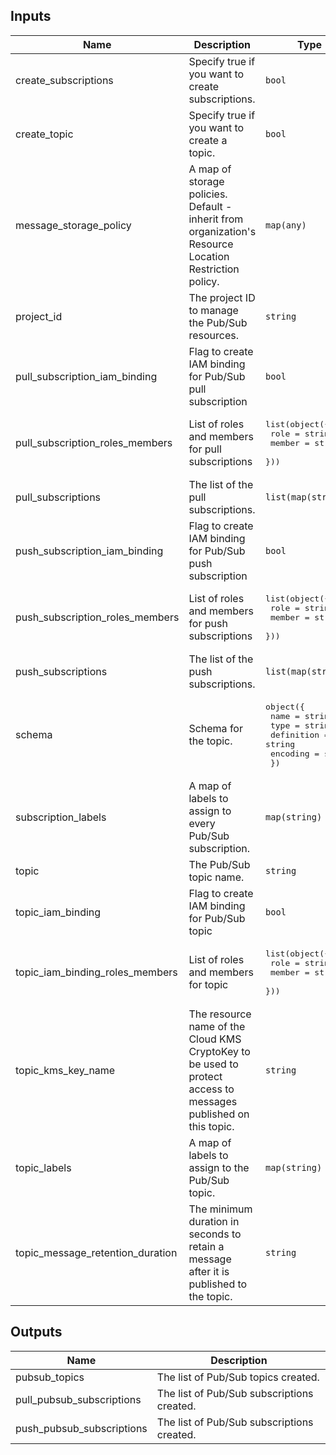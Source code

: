 ## Inputs

| Name | Description | Type | Default | Required |
|------|-------------|------|---------|:--------:|
| create\_subscriptions | Specify true if you want to create subscriptions. | `bool` | `true` | no |
| create\_topic | Specify true if you want to create a topic. | `bool` | `true` | no |
| message\_storage\_policy | A map of storage policies. Default - inherit from organization's Resource Location Restriction policy. | `map(any)` | `{}` | no |
| project\_id | The project ID to manage the Pub/Sub resources. | `string` | n/a | yes |
| pull\_subscription\_iam\_binding | Flag to create IAM binding for Pub/Sub pull subscription | `bool` | `false` | no |
| pull\_subscription\_roles\_members | List of roles and members for pull subscriptions | <pre>list(object({<br>    role   = string<br>    member = string<br>  }))</pre> | `[]` | no |
| pull\_subscriptions | The list of the pull subscriptions. | `list(map(string))` | `[]` | no |
| push\_subscription\_iam\_binding | Flag to create IAM binding for Pub/Sub push subscription | `bool` | `false` | no |
| push\_subscription\_roles\_members | List of roles and members for push subscriptions | <pre>list(object({<br>    role   = string<br>    member = string<br>  }))</pre> | `[]` | no |
| push\_subscriptions | The list of the push subscriptions. | `list(map(string))` | `[]` | no |
| schema | Schema for the topic. | <pre>object({<br>    name       = string<br>    type       = string<br>    definition = string<br>    encoding   = string<br>  })</pre> | `null` | no |
| subscription\_labels | A map of labels to assign to every Pub/Sub subscription. | `map(string)` | `{}` | no |
| topic | The Pub/Sub topic name. | `string` | `"my-pubsub"` | no |
| topic\_iam\_binding | Flag to create IAM binding for Pub/Sub topic | `bool` | `false` | no |
| topic\_iam\_binding\_roles\_members | List of roles and members for topic | <pre>list(object({<br>    role   = string<br>    member = string<br>  }))</pre> | `[]` | no |
| topic\_kms\_key\_name | The resource name of the Cloud KMS CryptoKey to be used to protect access to messages published on this topic. | `string` | `null` | no |
| topic\_labels | A map of labels to assign to the Pub/Sub topic. | `map(string)` | `{}` | no |
| topic\_message\_retention\_duration | The minimum duration in seconds to retain a message after it is published to the topic. | `string` | `null` | no |

## Outputs

| Name | Description |
|------|-------------|
| pubsub\_topics | The list of Pub/Sub topics created. |
| pull\_pubsub\_subscriptions | The list of Pub/Sub subscriptions created. |
| push\_pubsub\_subscriptions | The list of Pub/Sub subscriptions created. |

